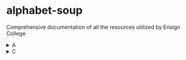 

# alphabet-soup
Comprehensive documentation of all the resources utilized by Ensign College

<details>
  <summary>A</summary>
</details>
<details>
  <summary>C</summary>
  <ul>
    <li>Computer Science
      <ul>
        <li><a href="https://github.com/Ensign-College/classroom/blob/main/README.md">Github Classroom</a></li>
        <li>Nested item 2</li>
      </ul>
    </li>
  </ul>
</details>


